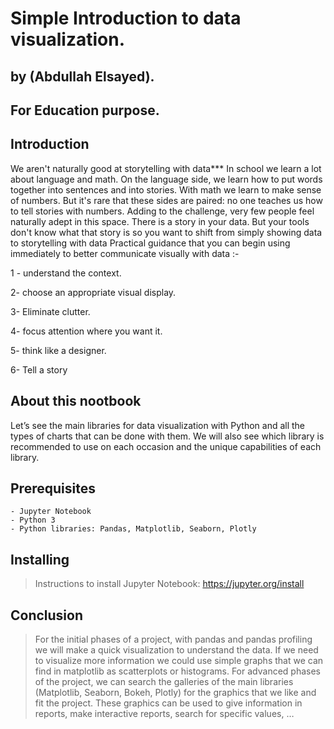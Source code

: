# Simple Introduction to data visualization.
## by (Abdullah Elsayed).
## For Education purpose.


## Introduction

We aren't naturally good at storytelling with data***
In school we learn a lot about language and math. On the language side, we learn how to put words together into sentences and into stories. With math we learn to make sense of numbers. But it's rare that these sides are paired: no one teaches us how to tell stories with numbers. Adding to the challenge, very few people feel naturally adept in this space.
There is a story in your data. But your tools don't know what that story is so you want to shift from simply showing data to storytelling with data 
Practical guidance that you can begin using immediately to better communicate visually with data :- 

1 - understand the context.

2- choose an appropriate visual display.

3- Eliminate clutter.

4- focus attention where you want it.

5- think like a designer.

6- Tell a story


## About this nootbook

Let’s see the main libraries for data visualization with Python and all the types of charts that can be done with them. We will also see which library is recommended to use on each occasion and the unique capabilities of each library.

## Prerequisites
	- Jupyter Notebook
	- Python 3
	- Python libraries: Pandas, Matplotlib, Seaborn, Plotly

## Installing
> Instructions to install Jupyter Notebook: https://jupyter.org/install

## Conclusion
> For the initial phases of a project, with pandas and pandas profiling we will make a quick visualization to understand the data. If we need to visualize more information we could use simple graphs that we can find in matplotlib as scatterplots or histograms.
For advanced phases of the project, we can search the galleries of the main libraries (Matplotlib, Seaborn, Bokeh, Plotly) for the graphics that we like and fit the project. These graphics can be used to give information in reports, make interactive reports, search for specific values, …

